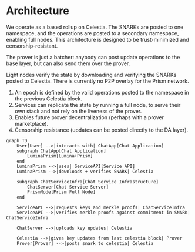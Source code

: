 # Architecture

We operate as a based rollup on Celestia. The SNARKs are posted to one namespace, and the operations are posted to a secondary namespace, enabling full nodes. This architecture is designed to be trust-minimized and censorship-resistant.

The prover is just a batcher: anybody can post update operations to the base layer, but can also send them over the prover.

Light nodes verify the state by downloading and verifying the SNARKs posted to Celestia. There is currently no P2P overlay for the Prism network.

1. An epoch is defined by the valid operations posted to the namespace in the previous Celestia block.
2. Services can replicate the state by running a full node, to serve their own stack and not rely on the liveness of the prover.
3. Enables future prover decentralization (perhaps with a prover marketplace).
4. Censorship resistance (updates can be posted directly to the DA layer).
```mermaid
graph TD
    User[User] -->|interacts with| ChatApp[Chat Application]
    subgraph ChatApp[Chat Application]
        LuminaPrism[Lumina+Prism]
    end
    LuminaPrism -->|uses| ServiceAPI[Service API]
    LuminaPrism -->|downloads + verifies SNARK| Celestia

    subgraph ChatServiceInfra[Chat Service Infrastructure]
        ChatServer[Chat Service Server]
        PrismNode[Prism Full Node]
    end

    ServiceAPI -->|requests keys and merkle proofs| ChatServiceInfra
    ServiceAPI -->|verifies merkle proofs against commitment in SNARK| ChatServiceInfra

    ChatServer -->|uploads key updates| Celestia

    Celestia -->|gives key updates from last celestia block| Prover
    Prover[Prover] -->|posts snark to celestia| Celestia
```
